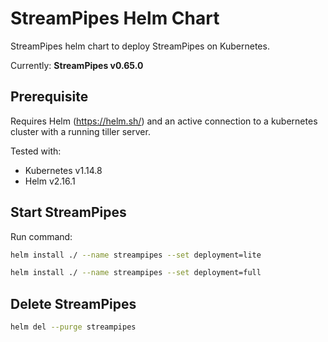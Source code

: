 # StreamPipes Helm Chart
StreamPipes helm chart to deploy StreamPipes on Kubernetes.

Currently: **StreamPipes v0.65.0**

## Prerequisite

Requires Helm (https://helm.sh/) and an active connection to a kubernetes cluster with a running tiller server.

Tested with:
* Kubernetes v1.14.8
* Helm v2.16.1

## Start StreamPipes

Run command:

```sh
helm install ./ --name streampipes --set deployment=lite
```

```sh
helm install ./ --name streampipes --set deployment=full
```

## Delete StreamPipes

```sh
helm del --purge streampipes
```
